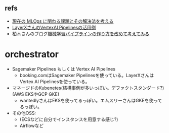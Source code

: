 ## refs

- [現在の MLOps に関わる課題とその解決法を考える](https://recruit.gmo.jp/engineer/jisedai/blog/mlops-far-far-far-best-practice/)
- [LayerXさんのVertexAI Pipelinesの活用例](https://tech.layerx.co.jp/entry/2023/11/16/185944#%E5%AE%9F%E9%9A%9B%E3%81%AE%E9%81%8B%E7%94%A8%E6%96%B9%E9%87%9D)
- 柏木さんのブログ[機械学習パイプラインの作り方を改めて考えてみる](https://masatakashiwagi.github.io/portfolio/post/how-to-recreate-ml-pipeline/)

# orchestrator

- Sagemaker Pipelines もしくは Vertex AI Pipelines
  - booking.comはSagemaker Pipelinesを使っている。LayerXさんはVertex AI Pipelinesを使っている。
- マネージドのKubenetes(結構事例が多いっぽい。デファクトスタンダード?) (AWS EKSやGCP GKE)
  - wantedlyさんはEKSを使ってるっぽい。エムスリーさんはGKEを使ってるっぽい。
- その他OSS:
  - (ECSなどに自分でインスタンスを用意する感じ?)
  - Airflowなど
